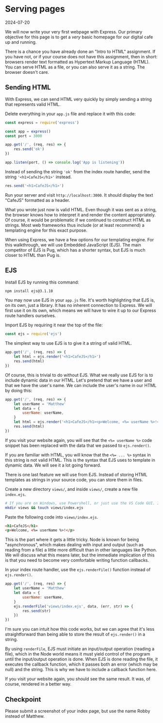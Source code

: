 # Serving pages

2024-07-20

We will now write your very first webpage with Express. Our primary objective for this page is to get a _very_ basic homepage for our digital cafe up and running.

There is a chance you have already done an "Intro to HTML" assignment. If you have not, or if your course does not have this assignment, then in short: browsers render text formatted as Hypertext Markup Language (HTML). You can serve HTML as a file, or you can also serve it as a string. The browser doesn't care.

## Sending HTML

With Express, we can send HTML very quickly by simply sending a string that represents valid HTML.

Delete everything in your `app.js` file and replace it with this code:

```javascript
const express = require('express')

const app = express()
const port = 3000

app.get('/', (req, res) => {
    res.send('ok')
})

app.listen(port, () => console.log('App is listening'))
```

Instead of sending the string `'ok'` from the index route handler, send the string `'<h1>CafeJS</h1>'` instead.

```javascript
res.send('<h1>CafeJS</h1>')
```

Run your server and visit `http://localhost:3000`. It should display the text "CafeJS" formatted as a header.

What you wrote just now is valid HTML. Even though it was sent as a string, the browser knows how to interpret it and render the content appropriately. Of course, it would be problematic if we continued to construct HTML as strings. Most web frameworks thus include (or at least recommend) a templating engine for this exact purpose.

When using Express, we have a few options for our templating engine. For this walkthrough, we will use Embedded JavaScript (EJS). The main competitor of EJS is Pug, which has a shorter syntax, but EJS is much closer to HTML than Pug is.

## EJS

Install EJS by running this command:

```zsh
npm install ejs@3.1.10
```

You may now use EJS in your `app.js` file. It's worth highlighting that EJS is, on its own, just a library. It has no inherent connection to Express. We will first use it on its own, which means we will have to wire it up to our Express route handlers ourselves.

Import EJS by requiring it near the top of the file:

```javascript
const ejs = require('ejs')
```

The simplest way to use EJS is to give it a string of valid HTML.

```javascript
app.get('/', (req, res) => {
    let html = ejs.render('<h1>CafeJS</h1>')
    res.send(html)
})
```

Of course, this is trivial to do without EJS. What we really use EJS for is to include dynamic data in our HTML. Let's pretend that we have a user and that we have the user's name. We can include the user's name in our HTML by doing this:

```javascript
app.get('/', (req, res) => {
    let userName = 'Matthew'
    let data = {
        userName: userName,
    }
    let html = ejs.render('<h1>CafeJS</h1><p>Welcome, <%= userName %>!</p>', data)
    res.send(html)
})
```

If you visit your website again, you will see that the  `<%= userName %>` code snippet has been replaced with the data that we passed to `ejs.render()`.

If you are familiar with HTML, you will know that the `<%= ... %>` syntax in this string is not valid HTML. This is the syntax that EJS uses to template in dynamic data. We will see it a lot going forward.

There is one last feature we will use from EJS. Instead of storing HTML templates as strings in your source code, you can store them in files.

Create a new directory `views/`, and inside `views/`, create a new file `index.ejs`.

```zsh
# If you are on Windows, use Powershell, or just use the VS Code GUI. It doesn't matter.
mkdir views && touch views/index.ejs
```

Paste the following code into `views/index.ejs`.

```html
<h1>CafeJS</h1>
<p>Welcome, <%= userName %>!</p>
```

This is the part where it gets a little tricky. Node is known for being "asynchronous", which makes dealing with input and output (such as reading from a file) a little more difficult than in other languages like Python. We will discuss what this means later, but the immediate implication of this is that you need to become very comfortable writing function callbacks.

In your index route handler, use the `ejs.renderFile()` function instead of `ejs.render()`.

```javascript
app.get('/', (req, res) => {
    let userName = 'Matthew'
    let data = {
        userName: userName,
    }
    ejs.renderFile('views/index.ejs', data, (err, str) => {
        res.send(str)
    })
})
```

I'm sure you can intuit how this code works, but we can agree that it's less straightforward than being able to store the result of `ejs.render()` in a string.

By using `renderFile`, EJS must initiate an input/output operation (reading a file), which in the Node world means it must yield control of the program until the input/output operation is done. When EJS is done reading the file, it executes the callback function, which it passes both an error (which may be null) and the string. This is why we have to include a callback function here.

If you visit your website again, you should see the same result. It was, of course, rendered in a better way.

## Checkpoint

Please submit a screenshot of your index page, but use the name Robby instead of Matthew.
